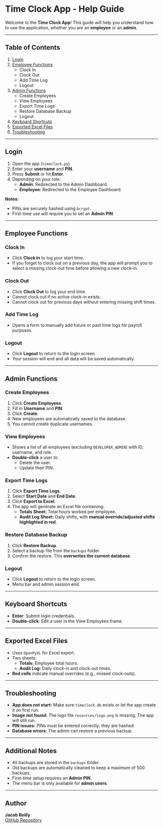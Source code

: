 # Time Clock App - Help Guide

Welcome to the **Time Clock App**! This guide will help you understand how to use the application, whether you are an **employee** or an **admin**.

---

## Table of Contents

1. [Login](#login)
2. [Employee Functions](#employee-functions)
   - Clock In
   - Clock Out
   - Add Time Log
   - Logout
3. [Admin Functions](#admin-functions)
   - Create Employees
   - View Employees
   - Export Time Logs
   - Restore Database Backup
   - Logout
4. [Keyboard Shortcuts](#keyboard-shortcuts)
5. [Exported Excel Files](#exported-excel-files)
6. [Troubleshooting](#troubleshooting)

---

## Login

1. Open the app (`timeclock.py`).
2. Enter your **username** and **PIN**.
3. Press **Submit** or hit **Enter**.
4. Depending on your role:
   - **Admin**: Redirected to the Admin Dashboard.
   - **Employee**: Redirected to the Employee Dashboard.

**Notes:**
- PINs are securely hashed using `bcrypt`.
- First-time use will require you to set an **Admin PIN**.

---

## Employee Functions

### Clock In

- Click **Clock In** to log your start time.
- If you forget to clock out on a previous day, the app will prompt you to select a missing clock-out time before allowing a new clock-in.

### Clock Out

- Click **Clock Out** to log your end time.
- Cannot clock out if no active clock-in exists.
- Cannot clock out for previous days without entering missing shift times.

### Add Time Log

- Opens a form to manually add future or past time logs for payroll purposes.

### Logout

- Click **Logout** to return to the login screen.
- Your session will end and all data will be saved automatically.

---

## Admin Functions

### Create Employees

1. Click **Create Employees**.
2. Fill in **Username** and **PIN**.
3. Click **Create**.
4. New employees are automatically saved to the database.
5. You cannot create duplicate usernames.

### View Employees

- Shows a list of all employees (excluding `DEVELOPER_ADMIN`) with ID, username, and role.
- **Double-click** a user to:
  - Delete the user.
  - Update their PIN.

### Export Time Logs

1. Click **Export Time Logs**.
2. Select **Start Date** and **End Date**.
3. Click **Export to Excel**.
4. The app will generate an Excel file containing:
   - **Totals Sheet:** Total hours worked per employee.
   - **Audit Log Sheet:** Daily shifts, with **manual override/adjusted shifts highlighted in red**.

### Restore Database Backup

1. Click **Restore Backup**.
2. Select a backup file from the `backups` folder.
3. Confirm the restore. This **overwrites the current database**.

### Logout

- Click **Logout** to return to the login screen.
- Menu bar and admin session end.

---

## Keyboard Shortcuts

- **Enter**: Submit login credentials.
- **Double-click**: Edit a user in the View Employees frame.

---

## Exported Excel Files

- Uses `OpenPyXL` for Excel export.
- Two sheets:
  - **Totals:** Employee total hours.
  - **Audit Log:** Daily clock-in and clock-out times.
- **Red cells** indicate manual overrides (e.g., missed clock-outs).

---

## Troubleshooting

- **App does not start:** Make sure `timeclock.db` exists or let the app create it on first run.
- **Image not found:** The logo file `resources/logo.png` is missing. The app will still run.
- **PIN issues:** PINs must be entered correctly; they are hashed.
- **Database errors:** The admin can restore a previous backup.

---

## Additional Notes

- All backups are stored in the `backups` folder.
- Old backups are automatically cleaned to keep a maximum of 500 backups.
- First-time setup requires an **Admin PIN**.
- The menu bar is only available for **admin users**.

---

## Author

**Jacob Reilly**  
[GitHub Repository](https://github.com/jaker821/timeclock-app)

